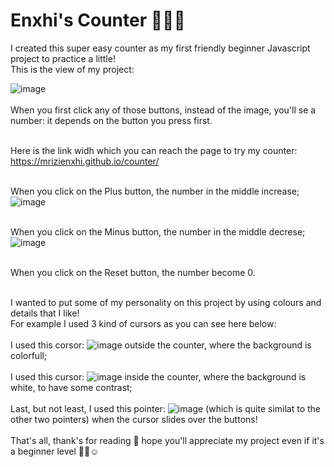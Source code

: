 <h1>Enxhi's Counter 🧮👩‍💻 </h1>

I created this super easy counter as my first friendly beginner Javascript project to practice a little!
<br>
This is the view of my project:
<br>

![image](https://github.com/mrizienxhi/counter/assets/99075038/e03f23f7-a315-425a-8f78-dd31d5eba54e) 
<br>
<br>
When you first click any of those buttons, instead of the image, you'll se a number: it depends on the button you press first.<br><br>

Here is the link widh which you can reach the page to try my counter:  https://mrizienxhi.github.io/counter/
<br><br>

When you click on the Plus button, the number in the middle increase; <br>
![image](https://github.com/mrizienxhi/counter/assets/99075038/d362f463-1ea2-433f-95aa-b7c41ab0ff12) <br><br>

When you click on the Minus button, the number in the middle decrese; <br>
![image](https://github.com/mrizienxhi/counter/assets/99075038/a1bac058-9aa9-46b6-93d1-630139b488fa) <br><br>

When you click on the Reset button, the number become 0.
<br>
<br>

I wanted to put some of my personality on this project by using colours and details that I like!
<br>
For example I used 3 kind of cursors as you can see here below: <br> <br>
I used this corsor: ![image](https://github.com/mrizienxhi/counter/assets/99075038/6f1676f8-6db1-408b-b83b-bbda401df8e9) outside the counter, where the background is colorfull; <br><br>
I used this cursor: ![image](https://github.com/mrizienxhi/counter/assets/99075038/bd0009a1-e174-4028-8dfc-86f7e2b178ba) inside the counter, where the background is white, to have some contrast;<br><br>
Last, but not least, I used this pointer: ![image](https://github.com/mrizienxhi/counter/assets/99075038/02b6c05c-1c48-4eee-949a-4d8b51551434) (which is quite similat to the other two pointers) when the cursor slides over the buttons!
<br> <br>
That's all, thank's for reading 🙏 hope you'll appreciate my project even if it's a beginner level 🧑‍💻☺️
